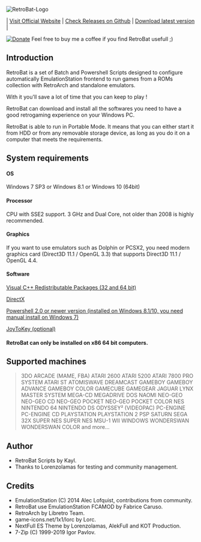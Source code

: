 ![RetroBat-Logo](https://www.retrobat.ovh/img/baniere.png)

| [Visit Official Website](https://www.retrobat.ovh) | [Check Releases on Github](https://github.com/kaylh/retrobat/releases) | [Download latest version](https://www.retrobat.ovh/releases/retrobat-latest.zip) |

[![Donate](https://www.paypalobjects.com/en_US/i/btn/btn_donate_LG.gif)](https://paypal.me/AdrienChalard) Feel free to buy me a coffee if you find RetroBat usefull ;)

## Introduction

RetroBat is a set of Batch and Powershell Scripts designed to configure automatically EmulationStation frontend to run games from a ROMs collection with RetroArch and standalone emulators. 

With it you'll save a lot of time that you can keep to play !

RetroBat can download and install all the softwares you need to have a good retrogaming experience on your Windows PC.

RetroBat is able to run in Portable Mode. It means that you can either start it from HDD or from any removable storage device, as long as you do it on a computer that meets the requirements.
 
## System requirements

#### OS
Windows 7 SP3 or Windows 8.1 or Windows 10 (64bit)

#### Processor
CPU with SSE2 support.
3 GHz and Dual Core, not older than 2008 is highly recommended.

#### Graphics
If you want to use emulators such as Dolphin or PCSX2, you need modern graphics card (Direct3D 11.1 / OpenGL 3.3) that supports Direct3D 11.1 / OpenGL 4.4.

#### Software

[Visual C++ Redistributable Packages (32 and 64 bit)](https://gist.github.com/mmozeiko/de5d9b756bd11b77db8bf4253bed8b3e)

[DirectX](https://www.microsoft.com/download/details.aspx?id=35)

[Powershell 2.0 or newer version (installed on Windows 8.1/10, you need manual install on Windows 7)](https://github.com/PowerShell/PowerShell/releases)

[JoyToKey (optional)](https://joytokey.net/en/)

#### RetroBat can only be installed on x86 64 bit computers. 

## Supported machines

>3DO
>ARCADE (MAME, FBA)
>ATARI 2600
>ATARI 5200
>ATARI 7800 PRO SYSTEM 
>ATARI ST
>ATOMISWAVE
>DREAMCAST 
>GAMEBOY
>GAMEBOY ADVANCE
>GAMEBOY COLOR
>GAMECUBE
>GAMEGEAR
>JAGUAR
>LYNX
>MASTER SYSTEM 
>MEGA-CD
>MEGADRIVE 
>DOS
>NAOMI
>NEO-GEO
>NEO-GEO CD
>NEO-GEO POCKET 
>NEO-GEO POCKET COLOR
>NES
>NINTENDO 64
>NINTENDO DS
>ODYSSEY² (VIDEOPAC)
>PC-ENGINE 
>PC-ENGINE CD
>PLAYSTATION
>PLAYSTATION 2 
>PSP
>SATURN 
>SEGA 32X
>SUPER NES
>SUPER NES MSU-1
>WII
>WINDOWS
>WONDERSWAN 
>WONDERSWAN COLOR
>and more...

## Author

- RetroBat Scripts by Kayl.
- Thanks to Lorenzolamas for testing and community management.

## Credits

* EmulationStation (C) 2014 Alec Lofquist, contributions from community.
* RetroBat use EmulationStation FCAMOD by Fabrice Caruso.
* RetroArch by Libretro Team.
* game-icons.net/1x1/lorc by Lorc.
* NextFull ES Theme by Lorenzolamas, AlekFull and KOT Production.
* 7-Zip (C) 1999-2019 Igor Pavlov.
